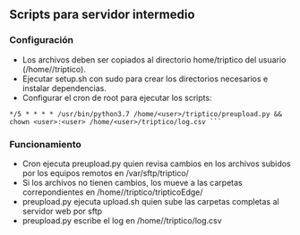 ## Scripts para servidor intermedio

### Configuración
* Los archivos deben ser copiados al directorio home/triptico del usuario (/home/<user>/triptico).
* Ejecutar setup.sh con sudo para crear los directorios necesarios e instalar dependencias.
* Configurar el cron de root para ejecutar los scripts:

```
*/5 * * * * /usr/bin/python3.7 /home/<user>/triptico/preupload.py && chown <user>:<user> /home/<user>/triptico/log.csv ```
```
### Funcionamiento
* Cron ejecuta preupload.py quien revisa cambios en los archivos subidos por los equipos remotos en /var/sftp/triptico/
* Si los archivos no tienen cambios, los mueve a las carpetas correpondientes en /home/<user>/triptico/tripticoEdge/ 
* preupload.py ejecuta upload.sh quien sube las carpetas completas al servidor web por sftp
* preupload.py escribe el log en /home/<user>/triptico/log.csv